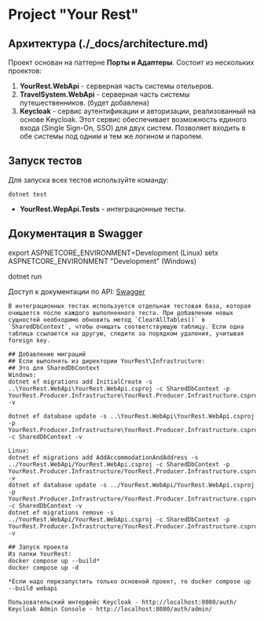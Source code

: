 # Project "Your Rest"

## Архитектура (./_docs/architecture.md)

Проект основан на паттерне **Порты и Адаптеры**.
Состоит из нескольких проектов:
1. **YourRest.WebApi** - серверная часть системы отельеров.
2. **TravelSystem.WebApi** - серверная часть системы путешественников. (будет добавлена)
3. **Keycloak** - сервис аутентификации и авторизации, реализованный на основе Keycloak. Этот сервис обеспечивает возможность единого входа (Single Sign-On, SSO) для двух систем. Позволяет входить в обе системы под одним и тем же логином и паролем.

## Запуск тестов

Для запуска всех тестов используйте команду:

```
dotnet test

```
- **YourRest.WepApi.Tests** - интеграционные тесты.

## Документация в Swagger

export ASPNETCORE_ENVIRONMENT=Development (Linux)
setx ASPNETCORE_ENVIRONMENT "Development" (Windows)

dotnet run

Доступ к документации по API: [Swagger](http://localhost:5201/swagger/index.html)

```
В интеграционных тестах используется отдельная тестовая база, которая очищается после каждого выполненного теста. При добавлении новых сущностей необходимо обновить метод `ClearAllTables()` в `SharedDbContext`, чтобы очищать соответствующую таблицу. Если одна таблица ссылается на другую, следите за порядком удаления, учитывая foreign key.

## Добавление миграций
## Если выполнять из директории YourRest\Infrastructure:
## Это для SharedDbContext
Windows:
dotnet ef migrations add InitialCreate -s ..\YourRest.WebApi\YourRest.WebApi.csproj -c SharedDbContext -p YourRest.Producer.Infrastructure\YourRest.Producer.Infrastructure.csproj -v

dotnet ef database update -s ..\YourRest.WebApi\YourRest.WebApi.csproj -p YourRest.Producer.Infrastructure\YourRest.Producer.Infrastructure.csproj -c SharedDbContext -v

Linux:
dotnet ef migrations add AddAccommodationAndAddress -s ../YourRest.WebApi/YourRest.WebApi.csproj -c SharedDbContext -p YourRest.Producer.Infrastructure/YourRest.Producer.Infrastructure.csproj -v
dotnet ef database update -s ../YourRest.WebApi/YourRest.WebApi.csproj -p YourRest.Producer.Infrastructure/YourRest.Producer.Infrastructure.csproj -c SharedDbContext -v
dotnet ef migrations remove -s ../YourRest.WebApi/YourRest.WebApi.csproj -c SharedDbContext -p YourRest.Producer.Infrastructure/YourRest.Producer.Infrastructure.csproj -v

## Запуск проекта
Из папки YourRest:
docker compose up --build*
docker compose up -d

*Если надо перезапустить только основной проект, то docker compose up --build webapi

Пользовательский интерфейс Keycloak - http://localhost:8080/auth/
Keycloak Admin Console - http://localhost:8080/auth/admin/

